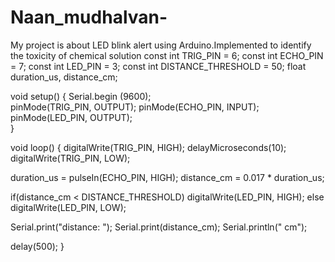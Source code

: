 # Naan_mudhalvan-
My project is about LED blink alert using Arduino.Implemented to identify the toxicity of chemical solution
const int TRIG_PIN = 6; 
const int ECHO_PIN = 7; 
const int LED_PIN  = 3; 
const int DISTANCE_THRESHOLD = 50; 
float duration_us, distance_cm;

void setup() {
  Serial.begin (9600);       
  pinMode(TRIG_PIN, OUTPUT); 
  pinMode(ECHO_PIN, INPUT);  
  pinMode(LED_PIN, OUTPUT);  
}

void loop() {
  digitalWrite(TRIG_PIN, HIGH);
  delayMicroseconds(10);
  digitalWrite(TRIG_PIN, LOW);

  duration_us = pulseIn(ECHO_PIN, HIGH);
  distance_cm = 0.017 * duration_us;

  if(distance_cm < DISTANCE_THRESHOLD)
    digitalWrite(LED_PIN, HIGH); 
  else
    digitalWrite(LED_PIN, LOW);  

  Serial.print("distance: ");
  Serial.print(distance_cm);
  Serial.println(" cm");

  delay(500);
}
